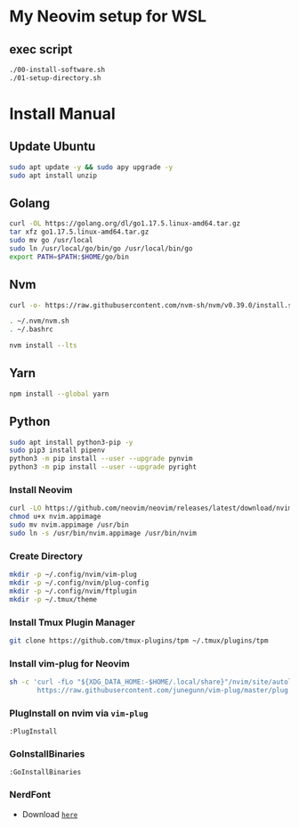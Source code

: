 # My Neovim setup for WSL
## exec script
```bash
./00-install-software.sh
./01-setup-directory.sh
```
# Install Manual
## Update Ubuntu
```bash
sudo apt update -y && sudo apy upgrade -y
sudo apt install unzip
```
## Golang
```bash
curl -OL https://golang.org/dl/go1.17.5.linux-amd64.tar.gz
tar xfz go1.17.5.linux-amd64.tar.gz
sudo mv go /usr/local
sudo ln /usr/local/go/bin/go /usr/local/bin/go
export PATH=$PATH:$HOME/go/bin
```
## Nvm
```bash
curl -o- https://raw.githubusercontent.com/nvm-sh/nvm/v0.39.0/install.sh | bash

. ~/.nvm/nvm.sh
. ~/.bashrc

nvm install --lts
```
## Yarn
```bash
npm install --global yarn
```
## Python
```bash
sudo apt install python3-pip -y
sudo pip3 install pipenv
python3 -m pip install --user --upgrade pynvim
python3 -m pip install --user --upgrade pyright
```
### Install Neovim
```bash
curl -LO https://github.com/neovim/neovim/releases/latest/download/nvim.appimage
chmod u+x nvim.appimage
sudo mv nvim.appimage /usr/bin
sudo ln -s /usr/bin/nvim.appimage /usr/bin/nvim
```
### Create Directory
```bash
mkdir -p ~/.config/nvim/vim-plug
mkdir -p ~/.config/nvim/plug-config
mkdir -p ~/.config/nvim/ftplugin
mkdir -p ~/.tmux/theme
```
### Install Tmux Plugin Manager
```bash
git clone https://github.com/tmux-plugins/tpm ~/.tmux/plugins/tpm
```
### Install vim-plug for Neovim
```bash
sh -c 'curl -fLo "${XDG_DATA_HOME:-$HOME/.local/share}"/nvim/site/autoload/plug.vim --create-dirs \
       https://raw.githubusercontent.com/junegunn/vim-plug/master/plug.vim'
```
### PlugInstall on nvim  via `vim-plug`
```vim
:PlugInstall
```
### GoInstallBinaries
```vim
:GoInstallBinaries
```
### NerdFont 
* Download [`here`](https://www.nerdfonts.com/font-downloads)
